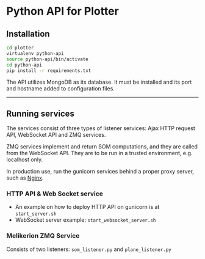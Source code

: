 # Python API for Plotter

## Installation

```bash
cd plotter
virtualenv python-api
source python-api/bin/activate
cd python-api
pip install -r requirements.txt

```

The API utilizes MongoDB as its database. It must be installed and its port and hostname added to configuration files.

------------------------------------------

## Running services

The services consist of three types of listener services: Ajax HTTP request API, WebSocket API and ZMQ services. 

ZMQ services implement and return SOM computations, and they are called from the WebSocket API. They are to be run in a trusted environment, e.g. localhost only.

In production use, run the gunicorn services behind a proper proxy server, such as [Nginx](http://gunicorn-docs.readthedocs.org/en/latest/deploy.html).

### HTTP API & Web Socket service

* An example on how to deploy HTTP API on gunicorn is at `start_server.sh`
* WebSocket server example: `start_websocket_server.sh`

### Melikerion ZMQ Service

Consists of two listeners: `som_listener.py` and `plane_listener.py`